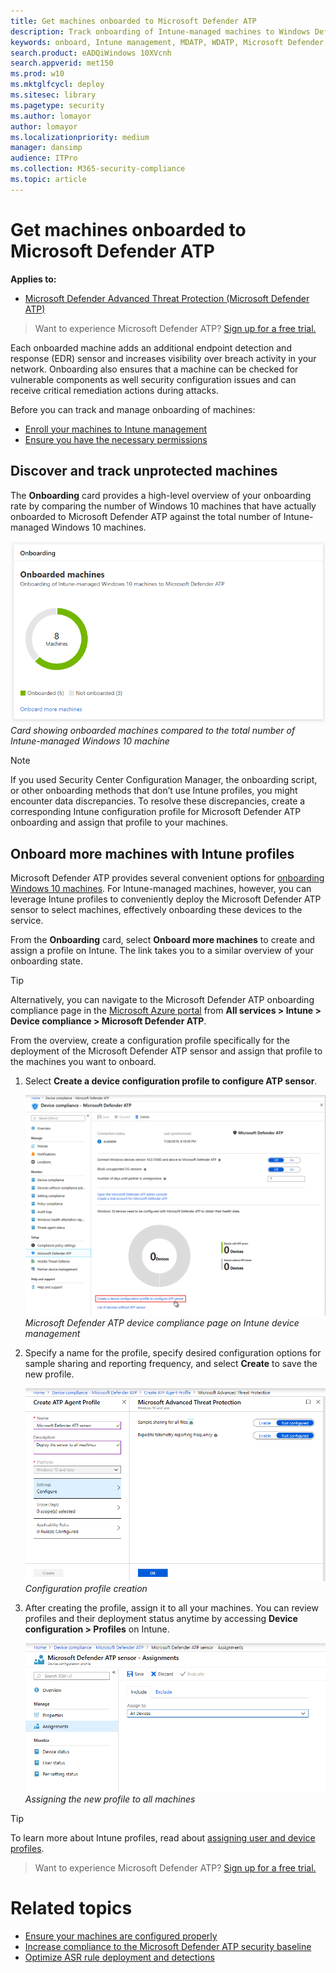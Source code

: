 ```yaml
---
title: Get machines onboarded to Microsoft Defender ATP
description: Track onboarding of Intune-managed machines to Windows Defender ATP and increase onboarding rate.
keywords: onboard, Intune management, MDATP, WDATP, Microsoft Defender, Windows Defender, advanced threat protection, configuration management
search.product: eADQiWindows 10XVcnh
search.appverid: met150
ms.prod: w10
ms.mktglfcycl: deploy
ms.sitesec: library
ms.pagetype: security
ms.author: lomayor
author: lomayor
ms.localizationpriority: medium
manager: dansimp
audience: ITPro
ms.collection: M365-security-compliance 
ms.topic: article
---
```


# Get machines onboarded to Microsoft Defender ATP

**Applies to:**
- [Microsoft Defender Advanced Threat Protection (Microsoft Defender ATP)](https://go.microsoft.com/fwlink/p/?linkid=2069559)

>Want to experience Microsoft Defender ATP? [Sign up for a free trial.](https://www.microsoft.com/en-us/WindowsForBusiness/windows-atp?ocid=docs-wdatp-onboardconfigure-abovefoldlink)

Each onboarded machine adds an additional endpoint detection and response (EDR) sensor and increases visibility over breach activity in your network. Onboarding also ensures that a machine can be checked for vulnerable components as well security configuration issues and can receive critical remediation actions during attacks.

Before you can track and manage onboarding of machines:
- [Enroll your machines to Intune management](configure-machines.md#enroll-machines-to-intune-management)
- [Ensure you have the necessary permissions](configure-machines.md#obtain-required-permissions)

## Discover and track unprotected machines

The **Onboarding** card provides a high-level overview of your onboarding rate by comparing the number of Windows 10 machines that have actually onboarded to Microsoft Defender ATP against the total number of Intune-managed Windows 10 machines.

![Machine configuration management Onboarding card](images/secconmgmt_onboarding_card.png)<br>
*Card showing onboarded machines compared to the total number of Intune-managed Windows 10 machine*

>[!NOTE]
>If you used Security Center Configuration Manager, the onboarding script, or other onboarding methods that don’t use Intune profiles, you might encounter data discrepancies. To resolve these discrepancies, create a corresponding Intune configuration profile for Microsoft Defender ATP onboarding and assign that profile to your machines.

## Onboard more machines with Intune profiles

Microsoft Defender ATP provides several convenient options for [onboarding Windows 10 machines](onboard-configure.md). For Intune-managed machines, however, you can leverage Intune profiles to conveniently deploy the Microsoft Defender ATP sensor to select machines, effectively onboarding these devices to the service.

From the **Onboarding** card, select **Onboard more machines** to create and assign a profile on Intune. The link takes you to a similar overview of your onboarding state.

>[!TIP]
>Alternatively, you can navigate to the Microsoft Defender ATP onboarding compliance page in the [Microsoft Azure portal](https://portal.azure.com/) from **All services > Intune > Device compliance > Microsoft Defender ATP**.

From the overview, create a configuration profile specifically for the deployment of the Microsoft Defender ATP sensor and assign that profile to the machines you want to onboard.

1. Select **Create a device configuration profile to configure ATP sensor**.

   ![Microsoft Defender ATP device compliance page on Intune device management](images/secconmgmt_onboarding_1deviceconfprofile.png)<br>
   *Microsoft Defender ATP device compliance page on Intune device management*

2. Specify a name for the profile, specify desired configuration options for sample sharing and reporting frequency, and select **Create** to save the new profile.

   ![Configuration profile creation screen on Intune](images/secconmgmt_onboarding_2deviceconfprofile.png)<br>
   *Configuration profile creation*

3. After creating the profile, assign it to all your machines. You can review profiles and their deployment status anytime by accessing **Device configuration > Profiles** on Intune.

   ![Profile assignment screen on Intune](images/secconmgmt_onboarding_3assignprofile.png)<br>
   *Assigning the new profile to all machines*

>[!TIP]
>To learn more about Intune profiles, read about [assigning user and device profiles](https://docs.microsoft.com/intune/device-profile-assign).

>Want to experience Microsoft Defender ATP? [Sign up for a free trial.](https://www.microsoft.com/en-us/WindowsForBusiness/windows-atp?ocid=docs-wdatp-onboardconfigure-belowfoldlink)

# Related topics
- [Ensure your machines are configured properly](configure-machines.md)
- [Increase compliance to the Microsoft Defender ATP security baseline](configure-machines-security-baseline.md)
- [Optimize ASR rule deployment and detections](configure-machines-asr.md)
